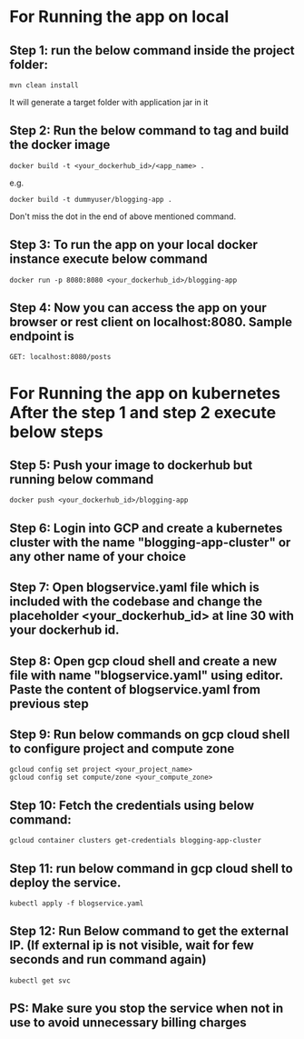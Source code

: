 # For Running the app on local

## Step 1: run the below command inside the project folder:

```
mvn clean install
```
It will generate a target folder with application jar in it


## Step 2: Run the below command to tag and build the docker image

```
docker build -t <your_dockerhub_id>/<app_name> .
```
e.g. 
```
docker build -t dummyuser/blogging-app .
```

Don't miss the dot in the end of above mentioned command.

## Step 3: To run the app on your local docker instance execute below command
```
docker run -p 8080:8080 <your_dockerhub_id>/blogging-app
```

## Step 4: Now you can access the app on your browser or rest client on localhost:8080. Sample endpoint is 
```
GET: localhost:8080/posts
```

# For Running the app on kubernetes After the step 1 and step 2 execute below steps

## Step 5: Push your image to dockerhub but running below command
```
docker push <your_dockerhub_id>/blogging-app
```

## Step 6: Login into GCP and create a kubernetes cluster with the name "blogging-app-cluster" or any other name of your choice

## Step 7: Open blogservice.yaml file which is included with the codebase and change the placeholder <your_dockerhub_id> at line 30 with your dockerhub id. 

## Step 8: Open gcp cloud shell and create a new file with name "blogservice.yaml" using editor. Paste the content of  blogservice.yaml from previous step

## Step 9: Run below commands on gcp cloud shell to configure project and compute zone 

```
gcloud config set project <your_project_name>
gcloud config set compute/zone <your_compute_zone>
```

## Step 10: Fetch the credentials using below command:
```
gcloud container clusters get-credentials blogging-app-cluster
```

## Step 11: run below command in gcp cloud shell to deploy the service. 

```
kubectl apply -f blogservice.yaml
```

## Step 12: Run Below command to get the external IP. (If external ip is not visible, wait for few seconds and run command again)

```
kubectl get svc
```

## PS: Make sure you stop the service when not in use to avoid unnecessary billing charges